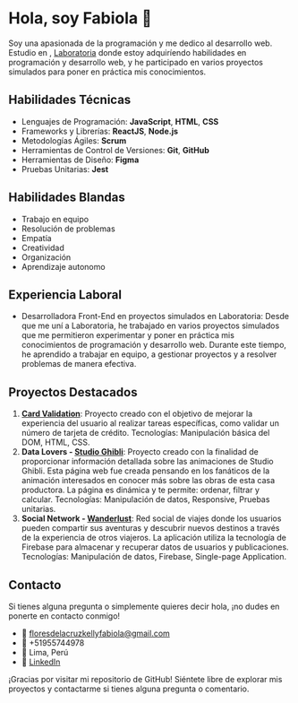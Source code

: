 # Hola, soy Fabiola 👋

Soy una apasionada de la programación y me dedico al desarrollo web. Estudio en , [Laboratoria](https://www.laboratoria.la/) donde estoy adquiríendo habilidades en programación y desarrollo web, y he participado en varios proyectos simulados para poner en práctica mis conocimientos.

## Habilidades Técnicas
- Lenguajes de Programación: **JavaScript**, **HTML**, **CSS**
- Frameworks y Librerías: **ReactJS**, **Node.js**
- Metodologías Ágiles: **Scrum**
- Herramientas de Control de Versiones: **Git**, **GitHub**
- Herramientas de Diseño: **Figma**
- Pruebas Unitarias: **Jest**

## Habilidades Blandas
- Trabajo en equipo
- Resolución de problemas
- Empatía
- Creatividad
- Organización 
- Aprendizaje autonomo 

## Experiencia Laboral
- Desarrolladora Front-End en proyectos simulados en Laboratoria: Desde que me uní a Laboratoria, he trabajado en varios proyectos simulados que me permitieron experimentar y poner en práctica mis conocimientos de programación y desarrollo web. Durante este tiempo, he aprendido a trabajar en equipo, a gestionar proyectos y a resolver problemas de manera efectiva.

## Proyectos Destacados
1. **[Card Validation](https://kellyfabiolafc.github.io/DEV004-card-validation/)**: Proyecto creado con el objetivo de mejorar la experiencia del usuario al realizar tareas específicas, como validar un número de tarjeta de crédito. Tecnologías: Manipulación básica del DOM, HTML, CSS.
2. **Data Lovers - [Studio Ghibli](https://kellyfabiolafc.github.io/DEV004-data-lovers/src/)**: Proyecto creado con la finalidad de proporcionar información detallada sobre las animaciones de Studio Ghibli. Esta página web fue creada pensando en los fanáticos de la animación interesados en conocer más sobre las obras de esta casa productora. La página es dinámica y te permite: ordenar, filtrar y calcular. Tecnologías: Manipulación de datos, Responsive, Pruebas unitarias.
3. **Social Network - [Wanderlust](https://wanderlust-kea.netlify.app/)**: Red social de viajes donde los usuarios pueden compartir sus aventuras y descubrir nuevos destinos a través de la experiencia de otros viajeros. La aplicación utiliza la tecnología de Firebase para almacenar y recuperar datos de usuarios y publicaciones. Tecnologías: Manipulación de datos, Firebase, Single-page Application.

## Contacto
Si tienes alguna pregunta o simplemente quieres decir hola, ¡no dudes en ponerte en contacto conmigo!
- 📧 floresdelacruzkellyfabiola@gmail.com
- 📱 +51955744978
- 📍 Lima, Perú
- 💼 [LinkedIn](https://www.linkedin.com/in/fabiola-flores-de-la-crz/)

¡Gracias por visitar mi repositorio de GitHub! Siéntete libre de explorar mis proyectos y contactarme si tienes alguna pregunta o comentario.

